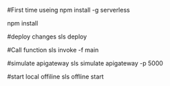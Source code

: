 
#First time useing
npm install -g serverless

npm install

#deploy changes
sls deploy

#Call function
sls invoke -f main

#simulate apigateway
sls simulate apigateway -p 5000

#start local offiline
sls offline start